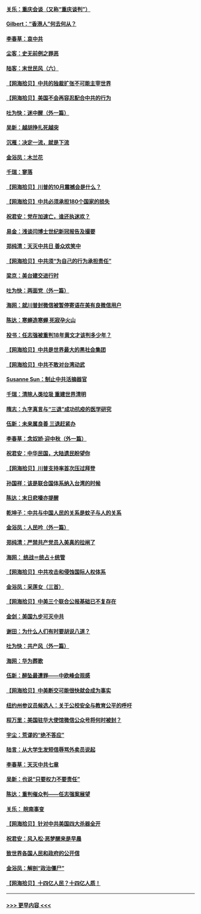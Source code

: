 #### [关乐：重庆会谈（又称“重庆谈判”）](../pages/nsc993/n12437525.md?t=09300151) 
#### [Gilbert：“香港人”何去何从？](../pages/nsc993/n12435894.md?t=09300151) 
#### [李春草：哀中共](../pages/nsc993/n12435874.md?t=09300151) 
#### [尘客：史无前例之罪恶](../pages/nsc993/n12435762.md?t=09300151) 
#### [陆客：末世民风（六）](../pages/nsc993/n12435354.md?t=09300151) 
#### [【网海拾贝】中共的独裁扩张不可能主宰世界](../pages/nsc993/n12435151.md?t=09300151) 
#### [【网海拾贝】美国不会再容忍配合中共的行为](../pages/nsc993/n12433808.md?t=09300151) 
#### [吐为快：迷中醒（外一篇）](../pages/nsc993/n12433585.md?t=09300151) 
#### [吴新：越胡挣扎死越突](../pages/nsc993/n12433562.md?t=09300151) 
#### [沉雁：决定一流，就是下流](../pages/nsc993/n12432128.md?t=09300151) 
#### [金浴凤：木兰花](../pages/nsc993/n12432124.md?t=09300151) 
#### [千瑞：寥落](../pages/nsc993/n12432071.md?t=09300151) 
#### [【网海拾贝】川普的10月震撼会是什么？](../pages/nsc993/n12431624.md?t=09300151) 
#### [【网海拾贝】中共必须承担180个国家的损失](../pages/nsc993/n12428893.md?t=09300151) 
#### [祝君安：党在加速亡，谁还执迷欢？](../pages/nsc993/n12428652.md?t=09300151) 
#### [易金：浅谈闫博士世纪新冠报告及撮要](../pages/nsc993/n12426822.md?t=09300151) 
#### [郑纯清：天灭中共日 善众欢笑中](../pages/nsc993/n12426784.md?t=09300151) 
#### [【网海拾贝】中共须“为自己的行为承担责任”](../pages/nsc993/n12426067.md?t=09300151) 
#### [梁京：美台建交进行时](../pages/nsc993/n12424066.md?t=09300151) 
#### [吐为快：两面党（外一篇）](../pages/nsc993/n12424043.md?t=09300151) 
#### [海网：就川普封微信被暂停寄语在美有良微信用户](../pages/nsc993/n12424021.md?t=09300151) 
#### [陈达：寒蝉造寒蝉 死寂孕火山](../pages/nsc993/n12423958.md?t=09300151) 
#### [投书：任志强被重判18年黄文才该判多少年？](../pages/nsc993/n12423672.md?t=09300151) 
#### [【网海拾贝】中共是世界最大的黑社会集团](../pages/nsc993/n12423543.md?t=09300151) 
#### [【网海拾贝】中共不敢对台湾动武](../pages/nsc993/n12421418.md?t=09300151) 
#### [Susanne Sun：制止中共活摘器官](../pages/nsc993/n12419654.md?t=09300151) 
#### [千瑞：清除人类垃圾 重建世界清明](../pages/nsc993/n12419414.md?t=09300151) 
#### [隋志：九字真言与“三退”成功抗疫的医学研究](../pages/nsc993/n12419248.md?t=09300151) 
#### [伍新：未来属良善 三退赶紧办](../pages/nsc993/n12418496.md?t=09300151) 
#### [李春草：念奴娇·迎中秋（外一篇）](../pages/nsc993/n12418465.md?t=09300151) 
#### [祝君安：中华民国，大陆遗民盼望你](../pages/nsc993/n12418089.md?t=09300151) 
#### [【网海拾贝】川普支持率首次压过拜登](../pages/nsc993/n12418050.md?t=09300151) 
#### [孙国祥：该是联合国体系纳入台湾的时候](../pages/nsc993/n12417369.md?t=09300151) 
#### [陈达：末日悲嚎亦提醒](../pages/nsc993/n12416736.md?t=09300151) 
#### [乾坤子：中共与中国人民的关系是蚊子与人的关系](../pages/nsc993/n12416632.md?t=09300151) 
#### [金浴凤：人民吟（外一篇）](../pages/nsc993/n12416567.md?t=09300151) 
#### [郑纯清：严禁共产党员入美真的拉闸了](../pages/nsc993/n12416550.md?t=09300151) 
#### [海网： 统战＝统占＋统管](../pages/nsc993/n12416404.md?t=09300151) 
#### [【网海拾贝】中共攻击和侵蚀国际人权体系](../pages/nsc993/n12416250.md?t=09300151) 
#### [金浴凤：采莲女（三首）](../pages/nsc993/n12415517.md?t=09300151) 
#### [【网海拾贝】中美三个联合公报基础已不复存在](../pages/nsc993/n12415054.md?t=09300151) 
#### [金剑：美国九步可灭中共](../pages/nsc993/n12413183.md?t=09300151) 
#### [谢田：为什么人们有时要胡说八道？](../pages/nsc993/n12411861.md?t=09300151) 
#### [吐为快：共产风（外一篇）](../pages/nsc993/n12411761.md?t=09300151) 
#### [海网：华为葬歌](../pages/nsc993/n12410381.md?t=09300151) 
#### [伍新：醉坠最遭罪——中欧峰会观感](../pages/nsc993/n12410364.md?t=09300151) 
#### [【网海拾贝】中美断交可能很快就会成为事实](../pages/nsc993/n12409495.md?t=09300151) 
#### [纽约州参议员候选人：关于公校安全与教育公平的呼吁](../pages/nsc993/n12409228.md?t=09300151) 
#### [程万里：美国驻华大使馆微信公众号将何时被封？](../pages/nsc993/n12407397.md?t=09300151) 
#### [宇尘：荒谬的“绝不答应”](../pages/nsc993/n12407360.md?t=09300151) 
#### [陆言：从大学生发短信辱骂外卖员说起](../pages/nsc993/n12407285.md?t=09300151) 
#### [李春草：天灭中共七章](../pages/nsc993/n12406988.md?t=09300151) 
#### [吴新：也说“只要权力不要责任”](../pages/nsc993/n12406966.md?t=09300151) 
#### [陈达：重判催众判——任志强案展望](../pages/nsc993/n12404540.md?t=09300151) 
#### [关乐： 皖南事变](../pages/nsc993/n12404288.md?t=09300151) 
#### [【网海拾贝】针对中共美国四大杀器全开](../pages/nsc993/n12404172.md?t=09300151) 
#### [祝君安：风入松‧恶梦醒来是早晨](../pages/nsc993/n12401953.md?t=09300151) 
#### [致世界各国人民和政府的公开信](../pages/nsc993/n12401824.md?t=09300151) 
#### [金浴凤：解剖“政治僵尸”](../pages/nsc993/n12401808.md?t=09300151) 
#### [【网海拾贝】十四亿人民？十四亿人质！](../pages/nsc993/n12401708.md?t=09300151) 

----
#### [ >>> 更早内容 <<< ](../indexes/nsc993-earlier.md)
